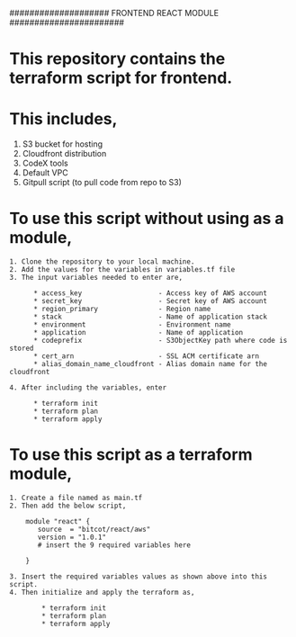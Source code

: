 #################### FRONTEND REACT MODULE #######################

# This repository contains the terraform script for frontend.

# This includes, 
   1. S3 bucket for hosting
   2. Cloudfront distribution
   3. CodeX tools
   4. Default VPC
   5. Gitpull script (to pull code from repo to S3)


# To use this script without using as a module, 

    1. Clone the repository to your local machine.
    2. Add the values for the variables in variables.tf file
    3. The input variables needed to enter are,
     
          * access_key                   - Access key of AWS account
          * secret_key                   - Secret key of AWS account
          * region_primary               - Region name
          * stack                        - Name of application stack
          * environment                  - Environment name
          * application                  - Name of application 
          * codeprefix                   - S3ObjectKey path where code is stored
          * cert_arn                     - SSL ACM certificate arn
          * alias_domain_name_cloudfront - Alias domain name for the cloudfront
        
    4. After including the variables, enter
            
          * terraform init
          * terraform plan
          * terraform apply 

# To use this script as a terraform module, 

    1. Create a file named as main.tf
    2. Then add the below script,

        module "react" {
           source  = "bitcot/react/aws"
           version = "1.0.1"
           # insert the 9 required variables here  
            
        }

    3. Insert the required variables values as shown above into this script.
    4. Then initialize and apply the terraform as,

            * terraform init
            * terraform plan 
            * terraform apply 
